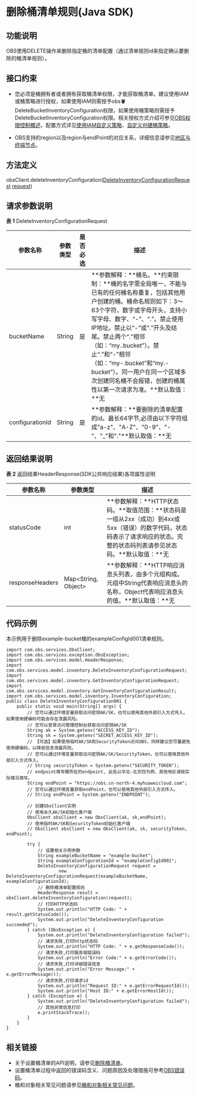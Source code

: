 # 删除桶清单规则\(Java SDK\)<a name="obs_21_0420"></a>

## 功能说明<a name="section13405173072915"></a>

OBS使用DELETE操作来删除指定桶的清单配置（通过清单规则id来指定确认要删除的桶清单规则）。

## 接口约束<a name="section11421530192510"></a>

-   您必须是桶拥有者或者拥有获取桶清单权限，才能获取桶清单。建议使用IAM或桶策略进行授权，如果使用IAM则需授予obs:bucket:DeleteBucketInventoryConfiguration权限，如果使用桶策略则需授予DeleteBucketInventoryConfiguration权限。相关授权方式介绍可参见[OBS权限控制概述](https://support.huaweicloud.com/perms-cfg-obs/obs_40_0001.html)，配置方式详见[使用IAM自定义策略](https://support.huaweicloud.com/usermanual-obs/obs_03_0121.html)、[自定义创建桶策略](https://support.huaweicloud.com/usermanual-obs/obs_03_0123.html)。

-   OBS支持的region以及region与endPoint的对应关系，详细信息请参见[地区与终端节点](https://developer.huaweicloud.com/endpoint?OBS)。

## 方法定义<a name="section329121124816"></a>

obsClient.deleteInventoryConfiguration\([DeleteInventoryConfigurationRequest](#table82311385281) [request](#table82311385281)\)

## 请求参数说明<a name="section1217515331971"></a>

**表 1**  DeleteInventoryConfigurationRequest

|**参数名称**|**参数类型**|**是否必选**|**描述**|
|--|--|--|--|
|bucketName|String|是|**参数解释：**桶名。**约束限制：**桶的名字需全局唯一，不能与已有的任何桶名称重复，包括其他用户创建的桶。桶命名规则如下：3～63个字符，数字或字母开头，支持小写字母、数字、“-”、“.”。禁止使用IP地址。禁止以“-”或“.”开头及结尾。禁止两个“.”相邻（如：“my..bucket”）。禁止“.”和“-”相邻（如：“my-.bucket”和“my.-bucket”）。同一用户在同一个区域多次创建同名桶不会报错，创建的桶属性以第一次请求为准。**默认取值：**无|
|configurationId|String|是|**参数解释：**要删除的清单配置的id。最长64字节,必须由以下字符组成"a-z"、"A-Z"、"0-9"、"-"、"_"和"."**默认取值：**无|


## 返回结果说明<a name="section127687561478"></a>

**表 2**  返回结果HeaderResponse\(SDK公共响应结果\)各项属性说明

|**参数名称**|**参数类型**|**描述**|
|--|--|--|
|statusCode|int|**参数解释：**HTTP状态码。**取值范围：**状态码是一组从2xx（成功）到4xx或5xx（错误）的数字代码，状态码表示了请求响应的状态。完整的状态码列表请参见状态码。**默认取值：**无|
|responseHeaders|Map<String, Object>|**参数解释：**HTTP响应消息头列表，由多个元组构成。元组中String代表响应消息头的名称，Object代表响应消息头的值。**默认取值：**无|


## 代码示例<a name="section770361818820"></a>

本示例用于删除example-bucket桶的exampleConfigId001清单规则。

```
import com.obs.services.ObsClient;
import com.obs.services.exception.ObsException;
import com.obs.services.model.HeaderResponse;
import com.obs.services.model.inventory.DeleteInventoryConfigurationRequest;
import com.obs.services.model.inventory.GetInventoryConfigurationRequest;
import com.obs.services.model.inventory.GetInventoryConfigurationResult;
import com.obs.services.model.inventory.InventoryConfiguration;
public class DeleteInventoryConfiguration001 {
    public static void main(String[] args) {
        // 您可以通过环境变量获取访问密钥AK/SK，也可以使用其他外部引入方式传入。如果使用硬编码可能会存在泄露风险。
        // 您可以登录访问管理控制台获取访问密钥AK/SK
        String ak = System.getenv("ACCESS_KEY_ID");
        String sk = System.getenv("SECRET_ACCESS_KEY_ID");
        // 【可选】如果使用临时AK/SK和SecurityToken访问OBS，同样建议您尽量避免使用硬编码，以降低信息泄露风险。
        // 您可以通过环境变量获取访问密钥AK/SK/SecurityToken，也可以使用其他外部引入方式传入。
        // String securityToken = System.getenv("SECURITY_TOKEN");
        // endpoint填写桶所在的endpoint, 此处以华北-北京四为例，其他地区请按实际情况填写。
        String endPoint = "https://obs.cn-north-4.myhuaweicloud.com";
        // 您可以通过环境变量获取endPoint，也可以使用其他外部引入方式传入。
        // String endPoint = System.getenv("ENDPOINT");
        
        // 创建ObsClient实例
        // 使用永久AK/SK初始化客户端
        ObsClient obsClient = new ObsClient(ak, sk,endPoint);
        // 使用临时AK/SK和SecurityToken初始化客户端
        // ObsClient obsClient = new ObsClient(ak, sk, securityToken, endPoint);

        try {
            // 设置相关示例参数
            String exampleBucketName = "example-bucket";
            String exampleConfigurationId = "exampleConfigId001";
            DeleteInventoryConfigurationRequest request =
                    new DeleteInventoryConfigurationRequest(exampleBucketName, exampleConfigurationId);
            // 删除桶清单配置规则
            HeaderResponse result = obsClient.deleteInventoryConfiguration(request);
            // 打印HTTP状态码
            System.out.println("HTTP Code: " + result.getStatusCode());
            System.out.println("DeleteInventoryConfiguration succeeded");
        } catch (ObsException e) {
            System.out.println("DeleteInventoryConfiguration failed");
            // 请求失败,打印http状态码
            System.out.println("HTTP Code: " + e.getResponseCode());
            // 请求失败,打印服务端错误码
            System.out.println("Error Code:" + e.getErrorCode());
            // 请求失败,打印详细错误信息
            System.out.println("Error Message:" + e.getErrorMessage());
            // 请求失败,打印请求id
            System.out.println("Request ID:" + e.getErrorRequestId());
            System.out.println("Host ID:" + e.getErrorHostId());
        } catch (Exception e) {
            System.out.println("DeleteInventoryConfiguration failed");
            // 其他异常信息打印
            e.printStackTrace();
        }
    }
}
```

## 相关链接<a name="section02411903194"></a>

-   关于设置桶清单的API说明，请参见[删除桶清单](https://support.huaweicloud.com/api-obs/obs_04_0058.html)。
-   设置桶清单过程中返回的错误码含义、问题原因及处理措施可参考[OBS错误码](https://support.huaweicloud.com/api-obs/obs_04_0115.html#section1)。
-   桶和对象相关常见问题请参见[桶和对象相关常见问题](https://support.huaweicloud.com/obs_faq/obs_faq_1200.html)。

